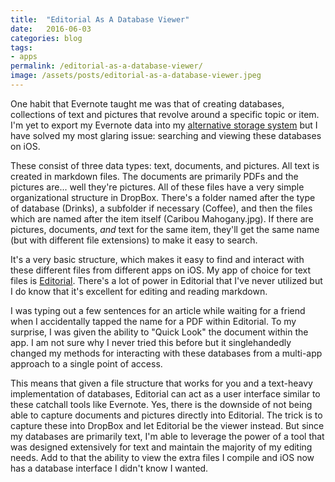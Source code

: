 ```yaml
---
title:  "Editorial As A Database Viewer"
date:   2016-06-03
categories: blog
tags:
- apps
permalink: /editorial-as-a-database-viewer/
image: /assets/posts/editorial-as-a-database-viewer.jpeg
---
```

One habit that Evernote taught me was that of creating databases, collections of text and pictures that revolve around a specific topic or item. I'm yet to export my Evernote data into my [alternative storage system](http://joebuhlig.com/an-alternative-to-evernote/) but I have solved my most glaring issue: searching and viewing these databases on iOS.
<!--more-->

These consist of three data types: text, documents, and pictures. All text is created in markdown files. The documents are primarily PDFs and the pictures are... well they're pictures. All of these files have a very simple organizational structure in DropBox. There's a folder named after the type of database (Drinks), a subfolder if necessary (Coffee), and then the files which are named after the item itself (Caribou Mahogany.jpg). If there are pictures, documents, _and_ text for the same item, they'll get the same name (but with different file extensions) to make it easy to search.

It's a very basic structure, which makes it easy to find and interact with these different files from different apps on iOS. My app of choice for text files is [Editorial](http://omz-software.com/editorial/). There's a lot of power in Editorial that I've never utilized but I do know that it's excellent for editing and reading markdown.

I was typing out a few sentences for an article while waiting for a friend when I accidentally tapped the name for a PDF within Editorial. To my surprise, I was given the ability to "Quick Look" the document within the app. I am not sure why I never tried this before but it singlehandedly changed my methods for interacting with these databases from a multi-app approach to a single point of access.

This means that given a file structure that works for you and a text-heavy implementation of databases, Editorial can act as a user interface similar to these catchall tools like Evernote. Yes, there is the downside of not being able to capture documents and pictures directly into Editorial. The trick is to capture these into DropBox and let Editorial be the viewer instead. But since my databases are primarily text, I'm able to leverage the power of a tool that was designed extensively for text and maintain the majority of my editing needs. Add to that the ability to view the extra files I compile and iOS now has a database interface I didn't know I wanted.
